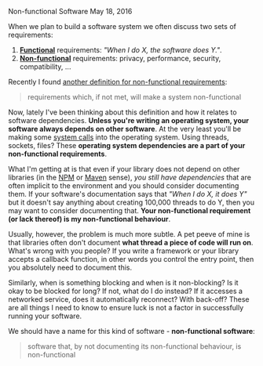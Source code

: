 Non-functional Software
May 18, 2016

When we plan to build a software system we often discuss two sets of requirements:

1. **[Functional](https://en.wikipedia.org/wiki/Functional_requirement)** requirements: *"When I do X, the software does Y."*.
1. **[Non-functional](https://en.wikipedia.org/wiki/Non-functional_requirement)** requirements: privacy, performance, security, compatibility, ...

Recently I found [another definition for non-functional requirements](http://www.slideshare.net/littleidea/architecture-what-does-it-even-mean):

> requirements which, if not met, will make a system non-functional

Now, lately I've been thinking about this definition and how it relates to software dependencies. **Unless you're writing an operating system, your software always depends on other software**. At the very least you'll be making some [system calls](https://en.wikipedia.org/wiki/System_call) into the operating system. Using threads, sockets, files? These **operating system dependencies are a part of your non-functional requirements**.

What I'm getting at is that even if your library does not depend on other libraries (in the [NPM](https://www.npmjs.com/) or [Maven](https://maven.apache.org/) sense), *you still have dependencies* that are often implicit to the environment and you should consider documenting them. If your software's documentation says that *"When I do X, it does Y"* but it doesn't say anything about creating 100,000 threads to do Y, then you may want to consider documenting that. **Your non-functional requirement (or lack thereof) is my non-functional behaviour**.

Usually, however, the problem is much more subtle. A pet peeve of mine is that libraries often don't document **what thread a piece of code will run on**. What's wrong with you people? If you write a framework or your library accepts a callback function, in other words you control the entry point, then you absolutely need to document this.

Similarly, when is something blocking and when is it non-blocking? Is it okay to be blocked for long? If not, what do I do instead? If it accesses a networked service, does it automatically reconnect? With back-off? These are all things I need to know to ensure luck is not a factor in successfully running your software.

We should have a name for this kind of software - **non-functional software**:
> software that, by not documenting its non-functional behaviour, is non-functional
